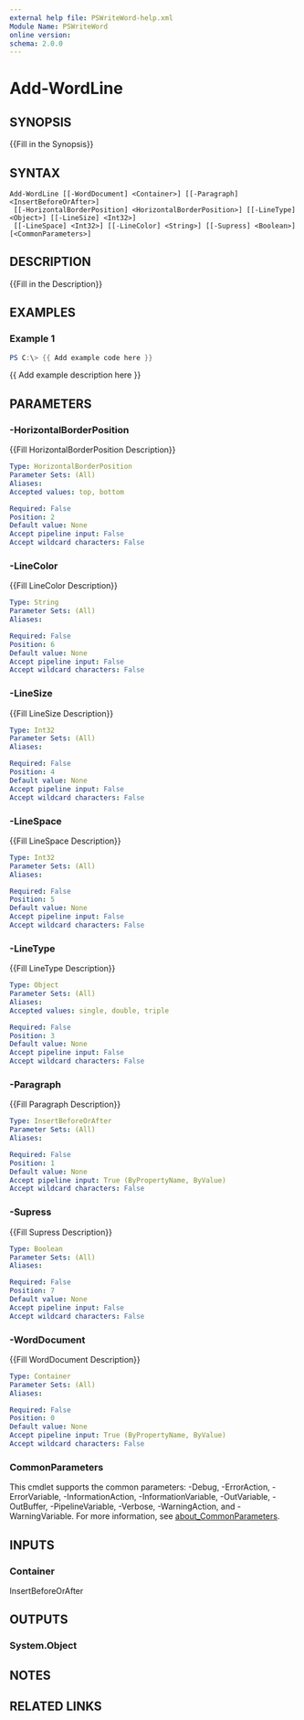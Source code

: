 ```yaml
---
external help file: PSWriteWord-help.xml
Module Name: PSWriteWord
online version:
schema: 2.0.0
---
```


# Add-WordLine

## SYNOPSIS
{{Fill in the Synopsis}}

## SYNTAX

```
Add-WordLine [[-WordDocument] <Container>] [[-Paragraph] <InsertBeforeOrAfter>]
 [[-HorizontalBorderPosition] <HorizontalBorderPosition>] [[-LineType] <Object>] [[-LineSize] <Int32>]
 [[-LineSpace] <Int32>] [[-LineColor] <String>] [[-Supress] <Boolean>] [<CommonParameters>]
```

## DESCRIPTION
{{Fill in the Description}}

## EXAMPLES

### Example 1
```powershell
PS C:\> {{ Add example code here }}
```

{{ Add example description here }}

## PARAMETERS

### -HorizontalBorderPosition
{{Fill HorizontalBorderPosition Description}}

```yaml
Type: HorizontalBorderPosition
Parameter Sets: (All)
Aliases:
Accepted values: top, bottom

Required: False
Position: 2
Default value: None
Accept pipeline input: False
Accept wildcard characters: False
```

### -LineColor
{{Fill LineColor Description}}

```yaml
Type: String
Parameter Sets: (All)
Aliases:

Required: False
Position: 6
Default value: None
Accept pipeline input: False
Accept wildcard characters: False
```

### -LineSize
{{Fill LineSize Description}}

```yaml
Type: Int32
Parameter Sets: (All)
Aliases:

Required: False
Position: 4
Default value: None
Accept pipeline input: False
Accept wildcard characters: False
```

### -LineSpace
{{Fill LineSpace Description}}

```yaml
Type: Int32
Parameter Sets: (All)
Aliases:

Required: False
Position: 5
Default value: None
Accept pipeline input: False
Accept wildcard characters: False
```

### -LineType
{{Fill LineType Description}}

```yaml
Type: Object
Parameter Sets: (All)
Aliases:
Accepted values: single, double, triple

Required: False
Position: 3
Default value: None
Accept pipeline input: False
Accept wildcard characters: False
```

### -Paragraph
{{Fill Paragraph Description}}

```yaml
Type: InsertBeforeOrAfter
Parameter Sets: (All)
Aliases:

Required: False
Position: 1
Default value: None
Accept pipeline input: True (ByPropertyName, ByValue)
Accept wildcard characters: False
```

### -Supress
{{Fill Supress Description}}

```yaml
Type: Boolean
Parameter Sets: (All)
Aliases:

Required: False
Position: 7
Default value: None
Accept pipeline input: False
Accept wildcard characters: False
```

### -WordDocument
{{Fill WordDocument Description}}

```yaml
Type: Container
Parameter Sets: (All)
Aliases:

Required: False
Position: 0
Default value: None
Accept pipeline input: True (ByPropertyName, ByValue)
Accept wildcard characters: False
```

### CommonParameters
This cmdlet supports the common parameters: -Debug, -ErrorAction, -ErrorVariable, -InformationAction, -InformationVariable, -OutVariable, -OutBuffer, -PipelineVariable, -Verbose, -WarningAction, and -WarningVariable. For more information, see [about_CommonParameters](http://go.microsoft.com/fwlink/?LinkID=113216).

## INPUTS

### Container
InsertBeforeOrAfter

## OUTPUTS

### System.Object

## NOTES

## RELATED LINKS
